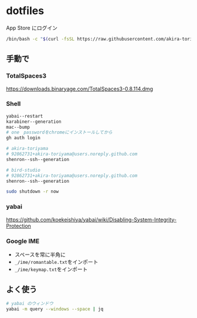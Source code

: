 # dotfiles

App Store にログイン

```bash
/bin/bash -c "$(curl -fsSL https://raw.githubusercontent.com/akira-toriyama/dotfiles/main/init)"
```

## 手動で

### TotalSpaces3

https://downloads.binaryage.com/TotalSpaces3-0.8.114.dmg

### Shell

```bash
yabai--restart
karabiner--generation
mac--bump
# one　passwordをchromeにインストールしてから
gh auth login

# akira-toriyama
# 92862731+akira-toriyama@users.noreply.github.com
shenron--ssh--generation

# bird-studio
# 92862731+akira-toriyama@users.noreply.github.com
shenron--ssh--generation

sudo shutdown -r now
```

### yabai

https://github.com/koekeishiya/yabai/wiki/Disabling-System-Integrity-Protection

### Google IME

- スペースを常に半角に
- `_/ime/romantable.txt`をインポート
- `_/ime/keymap.txt`をインポート

## よく使う

```bash
# yabai のウィンドウ
yabai -m query --windows --space | jq
```
